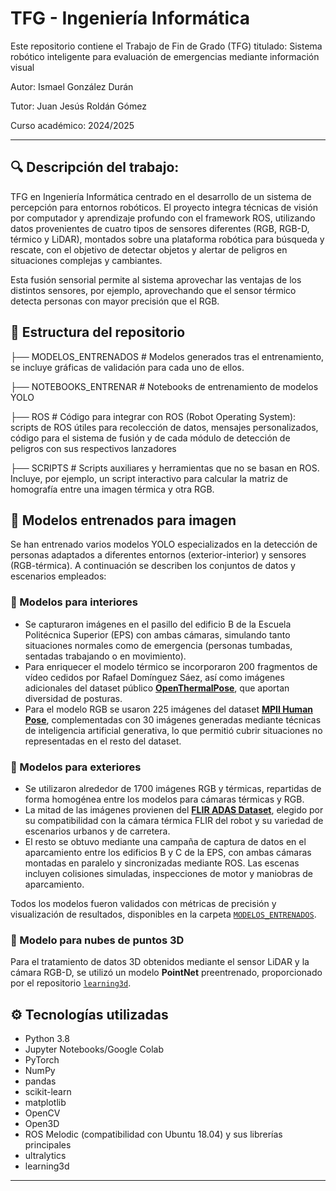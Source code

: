 # TFG - Ingeniería Informática

Este repositorio contiene el Trabajo de Fin de Grado (TFG) titulado:  Sistema robótico inteligente para evaluación de emergencias mediante información visual

Autor: Ismael González Durán   

Tutor: Juan Jesús Roldán Gómez  

Curso académico: 2024/2025

---
## 🔍 Descripción del trabajo:
TFG en Ingeniería Informática centrado en el desarrollo de un sistema de percepción para entornos robóticos. El proyecto integra técnicas de visión por computador y aprendizaje profundo con el framework ROS, utilizando datos provenientes de cuatro tipos de sensores diferentes (RGB, RGB-D, térmico y LiDAR), 
montados sobre una plataforma robótica para búsqueda y rescate, con el objetivo de detectar objetos y alertar de peligros en situaciones complejas y cambiantes.

Esta fusión sensorial permite al sistema aprovechar las ventajas de los distintos sensores, por ejemplo, aprovechando que el sensor térmico detecta personas con mayor precisión que el RGB.
## 📁 Estructura del repositorio
├── MODELOS_ENTRENADOS # Modelos generados tras el entrenamiento, se incluye gráficas de validación para cada uno de ellos. 

├── NOTEBOOKS_ENTRENAR # Notebooks de entrenamiento de modelos YOLO

├── ROS # Código para integrar con ROS (Robot Operating System): scripts de ROS útiles para recolección de datos, mensajes personalizados, código para el sistema de fusión y de cada módulo de detección de peligros con sus respectivos lanzadores

├── SCRIPTS # Scripts auxiliares y herramientas que no se basan en ROS. Incluye, por ejemplo, un script interactivo para calcular la matriz de homografía entre una imagen térmica y otra RGB. 

## 🧠 Modelos entrenados para imagen

Se han entrenado varios modelos YOLO especializados en la detección de personas adaptados a diferentes entornos (exterior-interior) y sensores (RGB-térmica). A continuación se describen los conjuntos de datos y escenarios empleados:

### 🔹 Modelos para interiores

- Se capturaron imágenes en el pasillo del edificio B de la Escuela Politécnica Superior (EPS) con ambas cámaras, simulando tanto situaciones normales como de emergencia (personas tumbadas, sentadas trabajando o en movimiento).
- Para enriquecer el modelo térmico se incorporaron 200 fragmentos de vídeo cedidos por Rafael Domínguez Sáez, así como imágenes adicionales del dataset público **[OpenThermalPose](https://github.com/IS2AI/OpenThermalPose)**, que aportan diversidad de posturas.
- Para el modelo RGB se usaron 225 imágenes del dataset **[MPII Human Pose](http://human-pose.mpi-inf.mpg.de/)**, complementadas con 30 imágenes generadas mediante técnicas de inteligencia artificial generativa, lo que permitió cubrir situaciones no representadas en el resto del dataset.

### 🔹 Modelos para exteriores

- Se utilizaron alrededor de 1700 imágenes RGB y térmicas, repartidas de forma homogénea entre los modelos para cámaras térmicas y RGB.
- La mitad de las imágenes provienen del **[FLIR ADAS Dataset](https://www.flir.com/oem/adas/dataset/)**, elegido por su compatibilidad con la cámara térmica FLIR del robot y su variedad de escenarios urbanos y de carretera.
- El resto se obtuvo mediante una campaña de captura de datos en el aparcamiento entre los edificios B y C de la EPS, con ambas cámaras montadas en paralelo y sincronizadas mediante ROS. Las escenas incluyen colisiones simuladas, inspecciones de motor y maniobras de aparcamiento.

Todos los modelos fueron validados con métricas de precisión y visualización de resultados, disponibles en la carpeta [`MODELOS_ENTRENADOS`](./MODELOS_ENTRENADOS).

### 🔹 Modelo para nubes de puntos 3D

Para el tratamiento de datos 3D obtenidos mediante el sensor LiDAR y la cámara RGB-D, se utilizó un modelo **PointNet** preentrenado, proporcionado por el repositorio [`learning3d`](https://github.com/vinits5/learning3d).


## ⚙️ Tecnologías utilizadas

- Python 3.8
- Jupyter Notebooks/Google Colab
- PyTorch
- NumPy
- pandas
- scikit-learn
- matplotlib
- OpenCV
- Open3D
- ROS Melodic (compatibilidad con Ubuntu 18.04) y sus librerías principales
- ultralytics
- learning3d
---
